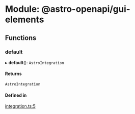 # Module: @astro-openapi/gui-elements

## Functions

### default

▸ **default**(): `AstroIntegration`

#### Returns

`AstroIntegration`

#### Defined in

[integration.ts:5](https://github.com/JulianCataldo/astro-openapi/blob/bea96b5/packages/gui-elements/integration.ts#L5)
